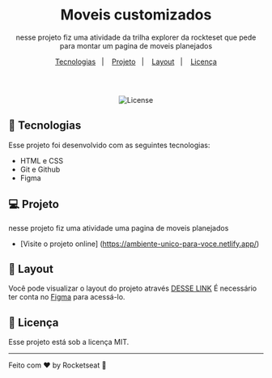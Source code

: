 <h1 align="center"> Moveis customizados </h1>

<p align="center">
nesse projeto fiz uma atividade da trilha explorer da rockteset que pede para montar um pagina de moveis planejados <br/>


<p align="center">
  <a href="#-tecnologias">Tecnologias</a>&nbsp;&nbsp;&nbsp;|&nbsp;&nbsp;&nbsp;
  <a href="#-projeto">Projeto</a>&nbsp;&nbsp;&nbsp;|&nbsp;&nbsp;&nbsp;
  <a href="#-layout">Layout</a>&nbsp;&nbsp;&nbsp;|&nbsp;&nbsp;&nbsp;
  <a href="#memo-licença">Licença</a>
</p>

<p align="center">
  <img alt="" src="">
</p>

<br>

<p align="center">
   <img alt="License" src="https://img.shields.io/static/v1?label=license&message=MIT&color=49AA26&labelColor=000000">
</p>

## 🚀 Tecnologias

Esse projeto foi desenvolvido com as seguintes tecnologias:

- HTML e CSS
- Git e Github
- Figma

## 💻 Projeto

nesse projeto fiz uma atividade uma pagina de moveis planejados

- [Visite o projeto online] (https://ambiente-unico-para-voce.netlify.app/)

## 🔖 Layout

Você pode visualizar o layout do projeto através [DESSE LINK](https://www.figma.com/file/y6xGdtWCrPv0aMxsFI1VFf/Explorer---Projeto-01-(Copy)?node-id=0%3A1&mode=dev) É necessário ter conta no [Figma](https://figma.com) para acessá-lo.

## :memo: Licença

Esse projeto está sob a licença MIT.

---

Feito com ♥ by Rocketseat :wave:
